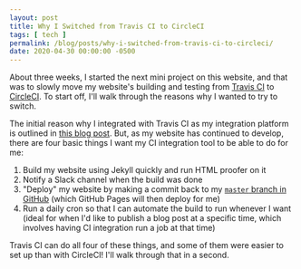 ```yaml
---
layout: post
title: Why I Switched from Travis CI to CircleCI
tags: [ tech ]
permalink: /blog/posts/why-i-switched-from-travis-ci-to-circleci/
date: 2020-04-30 00:00:00 -0500
---
```


About three weeks, I started the next mini project on this website, and that was to slowly move my website's building and testing from [Travis CI](https://travis-ci.org/) to [CircleCI](https://circleci.com/). To start off, I'll walk through the reasons why I wanted to try to switch.

The initial reason why I integrated with Travis CI as my integration platform is outlined in [this blog post](/blog/posts/using-jekyll-paginate-v2/). But, as my website has continued to develop, there are four basic things I want my CI integration tool to be able to do for me:
1. Build my website using Jekyll quickly and run HTML proofer on it
2. Notify a Slack channel when the build was done
3. "Deploy" my website by making a commit back to my [`master` branch in GitHub](https://github.com/emma-sax4/emma-sax4.github.io/tree/master) (which GitHub Pages will then deploy for me)
4. Run a daily cron so that I can automate the build to run whenever I want (ideal for when I'd like to publish a blog post at a specific time, which involves having CI integration run a job at that time)

Travis CI can do all four of these things, and some of them were easier to set up than with CircleCI! I'll walk through that in a second.
